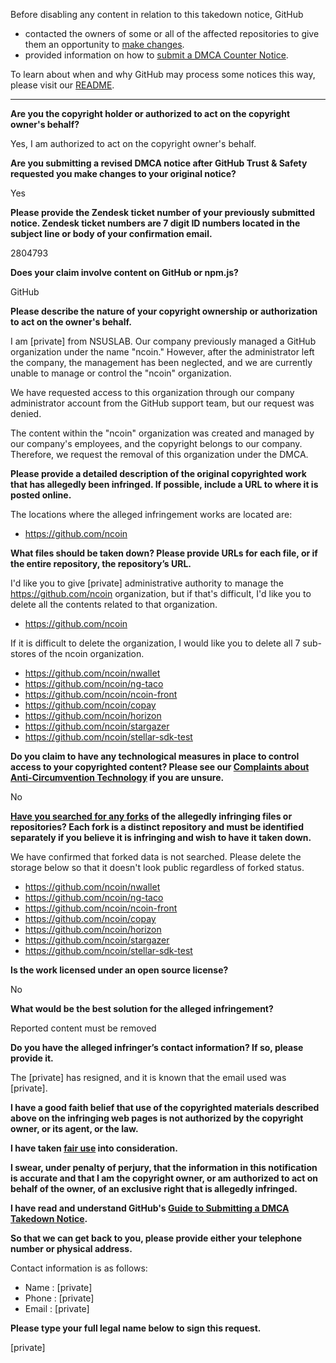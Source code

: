 Before disabling any content in relation to this takedown notice, GitHub
- contacted the owners of some or all of the affected repositories to give them an opportunity to [make changes](https://docs.github.com/en/github/site-policy/dmca-takedown-policy#a-how-does-this-actually-work).
- provided information on how to [submit a DMCA Counter Notice](https://docs.github.com/en/articles/guide-to-submitting-a-dmca-counter-notice).

To learn about when and why GitHub may process some notices this way, please visit our [README](https://github.com/github/dmca/blob/master/README.md#anatomy-of-a-takedown-notice).

---

**Are you the copyright holder or authorized to act on the copyright owner's behalf?**

Yes, I am authorized to act on the copyright owner's behalf.

**Are you submitting a revised DMCA notice after GitHub Trust & Safety requested you make changes to your original notice?**

Yes

**Please provide the Zendesk ticket number of your previously submitted notice. Zendesk ticket numbers are 7 digit ID numbers located in the subject line or body of your confirmation email.**

2804793

**Does your claim involve content on GitHub or npm.js?**

GitHub

**Please describe the nature of your copyright ownership or authorization to act on the owner's behalf.**

I am [private] from NSUSLAB. Our company previously managed a GitHub organization under the name "ncoin." However, after the administrator left the company, the management has been neglected, and we are currently unable to manage or control the "ncoin" organization.

We have requested access to this organization through our company administrator account from the GitHub support team, but our request was denied.

The content within the "ncoin" organization was created and managed by our company's employees, and the copyright belongs to our company. Therefore, we request the removal of this organization under the DMCA.

**Please provide a detailed description of the original copyrighted work that has allegedly been infringed. If possible, include a URL to where it is posted online.**

The locations where the alleged infringement works are located are:  
- https://github.com/ncoin

**What files should be taken down? Please provide URLs for each file, or if the entire repository, the repository’s URL.**

I'd like you to give [private] administrative authority to manage the https://github.com/ncoin organization, but if that's difficult, I'd like you to delete all the contents related to that organization.  
- https://github.com/ncoin

If it is difficult to delete the organization, I would like you to delete all 7 sub-stores of the ncoin organization.  
- https://github.com/ncoin/nwallet  
- https://github.com/ncoin/ng-taco  
- https://github.com/ncoin/ncoin-front  
- https://github.com/ncoin/copay  
- https://github.com/ncoin/horizon  
- https://github.com/ncoin/stargazer  
- https://github.com/ncoin/stellar-sdk-test  

**Do you claim to have any technological measures in place to control access to your copyrighted content? Please see our <a href="https://docs.github.com/articles/guide-to-submitting-a-dmca-takedown-notice#complaints-about-anti-circumvention-technology">Complaints about Anti-Circumvention Technology</a> if you are unsure.**

No

**<a href="https://docs.github.com/articles/dmca-takedown-policy#b-what-about-forks-or-whats-a-fork">Have you searched for any forks</a> of the allegedly infringing files or repositories? Each fork is a distinct repository and must be identified separately if you believe it is infringing and wish to have it taken down.**

We have confirmed that forked data is not searched. Please delete the storage below so that it doesn't look public regardless of forked status.  
- https://github.com/ncoin/nwallet  
- https://github.com/ncoin/ng-taco  
- https://github.com/ncoin/ncoin-front  
- https://github.com/ncoin/copay  
- https://github.com/ncoin/horizon  
- https://github.com/ncoin/stargazer  
- https://github.com/ncoin/stellar-sdk-test  

**Is the work licensed under an open source license?**

No

**What would be the best solution for the alleged infringement?**

Reported content must be removed

**Do you have the alleged infringer’s contact information? If so, please provide it.**

The [private] has resigned, and it is known that the email used was [private].

**I have a good faith belief that use of the copyrighted materials described above on the infringing web pages is not authorized by the copyright owner, or its agent, or the law.**

**I have taken <a href="https://www.lumendatabase.org/topics/22">fair use</a> into consideration.**

**I swear, under penalty of perjury, that the information in this notification is accurate and that I am the copyright owner, or am authorized to act on behalf of the owner, of an exclusive right that is allegedly infringed.**

**I have read and understand GitHub's <a href="https://docs.github.com/articles/guide-to-submitting-a-dmca-takedown-notice/">Guide to Submitting a DMCA Takedown Notice</a>.**

**So that we can get back to you, please provide either your telephone number or physical address.**

Contact information is as follows:  
- Name : [private]  
- Phone : [private]  
- Email : [private]  

**Please type your full legal name below to sign this request.**

[private]
